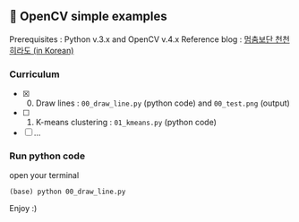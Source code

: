 ## :black_heart: OpenCV simple examples

Prerequisites : Python v.3.x and OpenCV v.4.x
Reference blog : [멈춤보단 천천히라도 (in Korean)](https://webnautes.tistory.com/category/OpenCV)

### Curriculum
- [x] 00. Draw lines : `00_draw_line.py` (python code) and `00_test.png` (output)
- [ ] 01. K-means clustering : `01_kmeans.py` (python code)
- [ ] ...

### Run python code
open your terminal
```
(base) python 00_draw_line.py
```

Enjoy :)